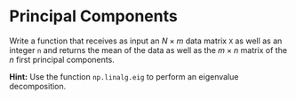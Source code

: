 # Principal Components

Write a function that receives as input an $N \times m$ data matrix `X` as well as an integer `n` and returns the mean of the data as well as the $m \times n$ matrix of the $n$ first principal components.

**Hint:** Use the function `np.linalg.eig` to perform an eigenvalue decomposition.
